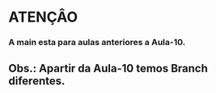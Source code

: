 # ATENÇÂO
### A main esta para aulas anteriores a Aula-10.
## Obs.: Apartir da Aula-10 temos Branch diferentes.
